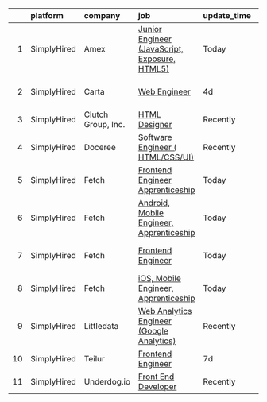 

|    | platform    | company            | job                                                                                                                                                   | update_time   | location                    |
|---:|:------------|:-------------------|:------------------------------------------------------------------------------------------------------------------------------------------------------|:--------------|:----------------------------|
|  1 | SimplyHired | Amex               | [Junior Engineer (JavaScript, Exposure, HTML5)](https://www.simplyhired.com/job/r4EXaOM8XXvwaj8fDXgDrwK2iHyJZnIKEJ4lGX_PoBpTMFiNT1V7bg?q=ui+engineer) | Today         | Florida                     |
|  2 | SimplyHired | Carta              | [Web Engineer](https://www.simplyhired.com/job/s_Oe2c98e_soDTRWbISSX0PriVgGnWqHNfDOLsDBq-SWXpHgBk4fXA?q=ui+engineer)                                  | 4d            | San Francisco, CA           |
|  3 | SimplyHired | Clutch Group, Inc. | [HTML Designer](https://www.simplyhired.com/job/rbWyS2s1lR8PI8wlJAG4Urc3jjy6MGcY6m4KIwM_Sgg8Ys7GU24xGw?q=ui+engineer)                                 | Recently      | United States               |
|  4 | SimplyHired | Doceree            | [Software Engineer ( HTML/CSS/UI)](https://www.simplyhired.com/job/eRQEp7hROazRsjZ7sEalw7eodhMR3wiYT8Rq7ITk0vcVljHTbkS7Og?q=ui+engineer)              | Recently      | United States               |
|  5 | SimplyHired | Fetch              | [Frontend Engineer Apprenticeship](https://www.simplyhired.com/job/16_X7K8Mj1rek6CJOydH_T71H_cjteuqYSjTrrrlPSDJEbLzkScvmw?q=ui+engineer)              | Today         | Madison, WI +1 location     |
|  6 | SimplyHired | Fetch              | [Android, Mobile Engineer, Apprenticeship](https://www.simplyhired.com/job/QZFI9q2LnVEmErYttOaKktIQJI15mtIlTVCcaNhSHO7feJFk4E_sxg?q=ui+engineer)      | Today         | Chicago, IL +2 locations    |
|  7 | SimplyHired | Fetch              | [Frontend Engineer](https://www.simplyhired.com/job/jKpI8E7uvs714nSF5ZUKPJ0G-crMLx-vLeLcyy4JnURJO_0t8Sqbxg?q=ui+engineer)                             | Today         | Birmingham, AL +2 locations |
|  8 | SimplyHired | Fetch              | [iOS, Mobile Engineer, Apprenticeship](https://www.simplyhired.com/job/JjG5f79PXC5YpjXC4Sj2pqSTN4otADeoL0A9qxV7DU6eVXYilF-rvQ?q=ui+engineer)          | Today         | Birmingham, AL +2 locations |
|  9 | SimplyHired | Littledata         | [Web Analytics Engineer (Google Analytics)](https://www.simplyhired.com/job/rp-qDlK6xRFVyxlAquohsjzQWHGLUOWcyKDcJ1aQ3nDBGyuF3bjd7g?q=ui+engineer)     | Recently      | Remote                      |
| 10 | SimplyHired | Teilur             | [Frontend Engineer](https://www.simplyhired.com/job/__4Jt1yGHfwkhDowKnL96wj297tTEFFTK-tVTXwvb3HazA8O9D985g?q=ui+engineer)                             | 7d            | Remote                      |
| 11 | SimplyHired | Underdog.io        | [Front End Developer](https://www.simplyhired.com/job/ltsCH16YoyEVkN8D1W1tcMgXA-kPDjk-CCnlpX7XzBltuiw-hVdksQ?q=ui+engineer)                           | Recently      | Remote                      |